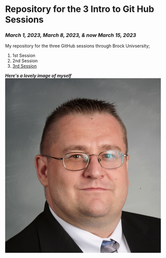 # **Repository for the 3 Intro to Git Hub Sessions**
### *March 1, 2023, March 8, 2023, & now March 15, 2023*

My repository for the three GitHub sessions through Brock Univsersity;

1. 1st Session
2. 2nd Session
3. [3rd Session](https://brockdsl.github.io/Making-a-Free-Webpage-with-GitHub-Pages/)



***Here's a lovely image of myself***
![Here's a lovely image of myself](/JohnsonDanMoodle4.jpg)
